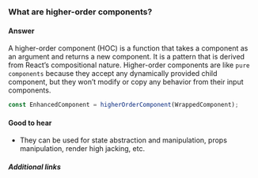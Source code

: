 ### What are higher-order components?

#### Answer

A higher-order component (HOC) is a function that takes a component as an argument and returns a new component. It is a pattern that is derived from React’s compositional nature. Higher-order components are like `pure components` because they accept any dynamically provided child component, but they won’t modify or copy any behavior from their input components.

```jsx
const EnhancedComponent = higherOrderComponent(WrappedComponent);
```


#### Good to hear

* They can be used for state abstraction and manipulation, props manipulation, render high jacking, etc.

##### Additional links


<!-- tags: (react) -->

<!-- expertise: (2) -->
